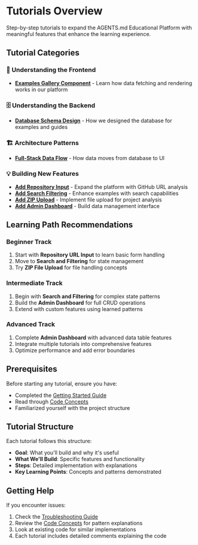 # Tutorials Overview

Step-by-step tutorials to expand the AGENTS.md Educational Platform with meaningful features that enhance the learning experience.

## Tutorial Categories

### 🎯 Understanding the Frontend
- **[Examples Gallery Component](./frontend/understanding-examples-gallery.md)** - Learn how data fetching and rendering works in our platform

### 🗄️ Understanding the Backend
- **[Database Schema Design](./backend/understanding-database-schema.md)** - How we designed the database for examples and guides

### 🏗️ Architecture Patterns
- **[Full-Stack Data Flow](./architecture/understanding-data-flow.md)** - How data moves from database to UI

### 💡 Building New Features
- **[Add Repository Input](./frontend/01-repository-input.md)** - Expand the platform with GitHub URL analysis
- **[Add Search Filtering](./frontend/02-search-filtering.md)** - Enhance examples with search capabilities
- **[Add ZIP Upload](./file-handling/03-zip-upload.md)** - Implement file upload for project analysis
- **[Add Admin Dashboard](./data-management/04-admin-dashboard.md)** - Build data management interface

## Learning Path Recommendations

### Beginner Track
1. Start with **Repository URL Input** to learn basic form handling
2. Move to **Search and Filtering** for state management
3. Try **ZIP File Upload** for file handling concepts

### Intermediate Track
1. Begin with **Search and Filtering** for complex state patterns
2. Build the **Admin Dashboard** for full CRUD operations
3. Extend with custom features using learned patterns

### Advanced Track
1. Complete **Admin Dashboard** with advanced data table features
2. Integrate multiple tutorials into comprehensive features
3. Optimize performance and add error boundaries

## Prerequisites

Before starting any tutorial, ensure you have:
- Completed the [Getting Started Guide](../GETTING_STARTED.md)
- Read through [Code Concepts](../CODE_CONCEPTS.md)
- Familiarized yourself with the project structure

## Tutorial Structure

Each tutorial follows this structure:
- **Goal**: What you'll build and why it's useful
- **What We'll Build**: Specific features and functionality
- **Steps**: Detailed implementation with explanations
- **Key Learning Points**: Concepts and patterns demonstrated

## Getting Help

If you encounter issues:
1. Check the [Troubleshooting Guide](../TROUBLESHOOTING.md)
2. Review the [Code Concepts](../CODE_CONCEPTS.md) for pattern explanations
3. Look at existing code for similar implementations
4. Each tutorial includes detailed comments explaining the code